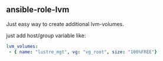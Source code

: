 ## ansible-role-lvm

Just easy way to create additional lvm-volumes.

just add host/group variable like:

```yaml
lvm_volumes:
 - { name: "lustre_mgt", vg: "vg_root", size: "100%FREE"}
```
